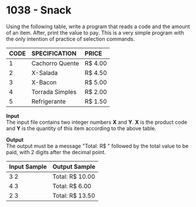 # 1038 - Snack

Using the following table, write a program that reads a code and the amount of an item. After, print the value to pay. This is a very simple program with the only intention of practice of selection commands.

| CODE  | SPECIFICATION     | PRICE     |
|:------|:------------------|:----------|
| 1     | Cachorro Quente   | R$ 4.00   |
| 2     | X-Salada          | R$ 4.50   |
| 3     | X-Bacon           | R$ 5.00   |
| 4     | Torrada Simples   | R$ 2.00   |
| 5     | Refrigerante      | R$ 1.50   |

**Input**<br>
The input file contains two integer numbers **X** and **Y**. **X** is the product code and **Y** is the quantity of this item according to the above table.

**Output**<br>
The output must be a message "Total: R$ " followed by the total value to be paid, with 2 digits after the decimal point.

| Input Sample  | Output Sample     |
|:--------------|:------------------|
| 3 2           | Total: R$ 10.00   |
| 4 3           | Total: R$ 6.00    |
| 2 3           | Total: R$ 13.50   |